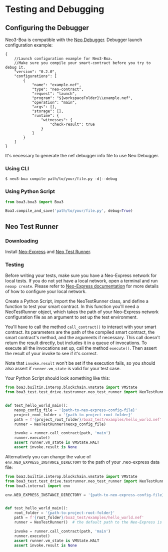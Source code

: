 # Testing and Debugging

## Configuring the Debugger
Neo3-Boa is compatible with the [Neo Debugger](https://github.com/neo-project/neo-debugger).
Debugger launch configuration example:
```
{
    //Launch configuration example for Neo3-Boa.
    //Make sure you compile your smart-contract before you try to debug it.
    "version": "0.2.0",
    "configurations": [
        {
            "name": "example.nef",
            "type": "neo-contract",
            "request": "launch",
            "program": "${workspaceFolder}\\example.nef",
            "operation": "main",
            "args": [],
            "storage": [],
            "runtime": {
                "witnesses": {
                    "check-result": true
                }
            }
        }
    ]
}
```

It's necessary to generate the nef debugger info file to use Neo Debugger.

### Using CLI

```shell
$ neo3-boa compile path/to/your/file.py -d|--debug
```

### Using Python Script

```python
from boa3.boa3 import Boa3

Boa3.compile_and_save('path/to/your/file.py', debug=True)
```

## Neo Test Runner

### Downloading

Install [Neo-Express](https://github.com/neo-project/neo-express#installation) and [Neo Test Runner](https://github.com/ngdenterprise/neo-test#neo-test-runner).

### Testing

Before writing your tests, make sure you have a Neo-Express network for local tests.
If you do not yet have a local network, open a terminal and run `neoxp create`.
Please refer to [Neo-Express documentation](https://github.com/neo-project/neo-express/blob/master/docs/command-reference.md#neoxp-create)
for more details of how to configure your local network. 

Create a Python Script, import the NeoTestRunner class, and define a function to test your smart contract. In this
function you'll need a NeoTestRunner object, which takes the path of your Neo-Express network configuration file as an
argument to set up the test environment.

You'll have to call the method `call_contract()` to interact with your smart contract. Its parameters are the path of
the compiled smart contract, the smart contract's method, and the arguments if necessary. 
This call doesn't return the result directly, but includes it in a queue of invocations. To execute all the invocations
set up, call the method `execute()`. Then assert the result of your invoke to see if it's correct.

Note that `invoke.result` won't be set if the execution fails, so you should also assert if `runner.vm_state` is valid 
for your test case.

Your Python Script should look something like this:

```python
from boa3.builtin.interop.blockchain.vmstate import VMState
from boa3_test.test_drive.testrunner.neo_test_runner import NeoTestRunner


def test_hello_world_main():
    neoxp_config_file = '{path-to-neo-express-config-file}'
    project_root_folder = '{path-to-project-root-folder}'
    path = f'{project_root_folder}/boa3_test/examples/hello_world.nef'
    runner = NeoTestRunner(neoxp_config_file)

    invoke = runner.call_contract(path, 'main')
    runner.execute()
    assert runner.vm_state is VMState.HALT
    assert invoke.result is None
```

Alternatively you can change the value of `env.NEO_EXPRESS_INSTANCE_DIRECTORY` to the path of your .neo-express 
data file:

```python
from boa3.builtin.interop.blockchain.vmstate import VMState
from boa3_test.test_drive.testrunner.neo_test_runner import NeoTestRunner
from boa3.internal import env

env.NEO_EXPRESS_INSTANCE_DIRECTORY = '{path-to-neo-express-config-file}'


def test_hello_world_main():
    root_folder = '{path-to-project-root-folder}'
    path = f'{root_folder}/boa3_test/examples/hello_world.nef'
    runner = NeoTestRunner()  # the default path to the Neo-Express is the one on env.NEO_EXPRESS_INSTANCE_DIRECTORY

    invoke = runner.call_contract(path, 'main')
    runner.execute()
    assert runner.vm_state is VMState.HALT
    assert invoke.result is None
```

